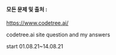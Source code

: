 #### 모든 문제 및 출처 :
 https://www.codetree.ai/


codetree.ai site question and my answers 

start 01.08.21~14.08.21

